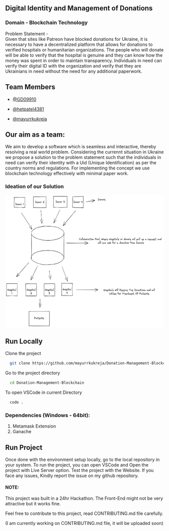 ## Digital Identity and Management of Donations

### Domain - Blockchain Technology 

Problem Statement -  
Given that sites like Patreon have blocked donations for Ukraine,
it is necessary to have a decentralized platform that allows for
donations to verified hospitals or humanitarian organizations.
The people who will donate will be able to verify that the hospital
is genuine and they can know how the money was spent in order
to maintain transparency. Individuals in need can verify their
digital ID with the organization and verify that they are
Ukrainians in need without the need for any additional
paperwork.
    
## Team Members

- [@GD09910](https://github.com/GD0910)

- [@hetpatel4381](https://github.com/hetpatel4381)

- [@mayurrkukreja](https://github.com/mayurrkukreja)


## Our aim as a team:

We aim to develop a software which is seamless and interactive, thereby
resolving a real world problem. Considering the currennt situation in Ukraine
we propose a solution to the problem statement such that the individuals in need can
verify their identity with a Uid (Unique Identification) as per the country norms and regulations.
For implementing the concept we use blockchain technology effectively with minimal paper work.

### Ideation of our Solution

<img src="https://github.com/mayurrkukreja/Donation-Management-Blockchain/blob/main/assets/img/ideation.png?raw=true" width="620" height="420">


## Run Locally

Clone the project

```bash
  git clone https://github.com/mayurrkukreja/Donation-Management-Blockchain.git
```

Go to the project directory

```bash
  cd Donation-Management-Blockchain
```
To open VSCode in current Directory

```bash
  code .
```

### Dependencies (Windows - 64bit):


1. Metamask Extension
2. Ganache 

## Run Project

Once done with the environment setup locally, go to the
local repository in your system.
To run the project, you can open VSCode and Open the project
with Live Server option.
Test the project with the Website.
If you face any issues, Kindly report the issue on my github
repository.


#### NOTE: 
This project was built in a 24hr Hackathon. The Front-End might not
be very attractive but it works fine.

Feel free to contribute to this project, read CONTRIBUTING.md file carefully.

(I am currently working on CONTRIBUTING.md file, it will be uploaded soon)
